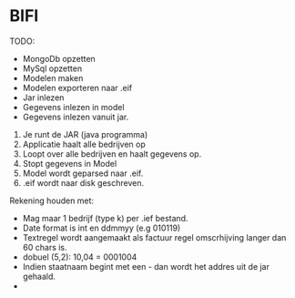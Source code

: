 # BIFI

TODO:
* MongoDb opzetten
* MySql opzetten
* Modelen maken
* Modelen exporteren naar .eif
* Jar inlezen
* Gegevens inlezen in model
* Gegevens inlezen vanuit jar.


1. Je runt de JAR (java programma)
2. Applicatie haalt alle bedrijven op
3. Loopt over alle bedrijven en haalt gegevens op.
4. Stopt gegevens in Model
5. Model wordt geparsed naar .eif.
6. .eif wordt naar disk geschreven.


Rekening houden met:
* Mag maar 1 bedrijf (type k) per .ief bestand.
* Date format is int en ddmmyy (e.g 010119)
* Textregel wordt aangemaakt als factuur regel omscrhijving langer dan 60 chars is.
* dobuel (5,2): 10,04 = 0001004
* Indien staatnaam begint met een - dan wordt het addres uit de jar gehaald.
* 